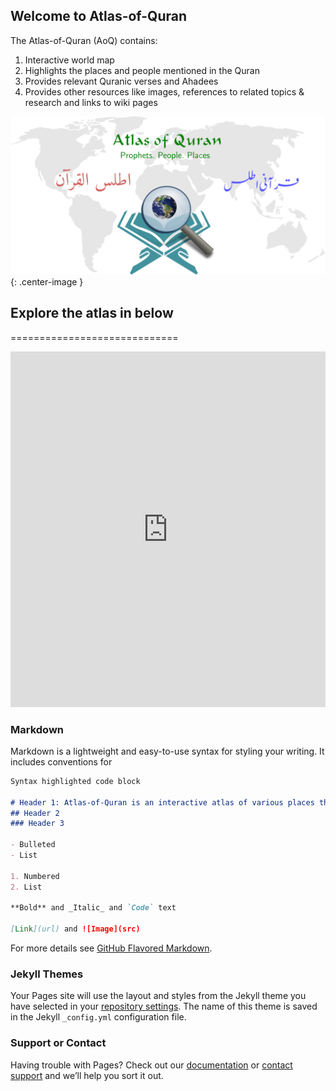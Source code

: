 ## Welcome to Atlas-of-Quran

The Atlas-of-Quran (AoQ) contains:
1. Interactive world map
2. Highlights the places and people mentioned in the Quran
3. Provides relevant Quranic verses and Ahadees
4. Provides other resources like images, references to related topics & research and links to wiki pages

![Atlas-of-Quran-Logo-large](/assets/images/aoq-logo-large.png){: .center-image }

## Explore the atlas in below
=============================

<style>
.responsive-wrap iframe{ max-width: 100%;}
</style>
<div class="responsive-wrap">
<!-- this is the embed code provided by Google -->
  <iframe src="https://www.google.com/maps/d/u/0/embed?mid=1AKtMmF6irJSPxsZU20bz5zJvfo8UKELU" frameborder="0" width="960" height="569" allowfullscreen="true" mozallowfullscreen="true" webkitallowfullscreen="true"></iframe>
<!-- Google embed ends -->
</div>

### Markdown

Markdown is a lightweight and easy-to-use syntax for styling your writing. It includes conventions for

```markdown
Syntax highlighted code block

# Header 1: Atlas-of-Quran is an interactive atlas of various places that find a mention in Holy Quran.
## Header 2
### Header 3

- Bulleted
- List

1. Numbered
2. List

**Bold** and _Italic_ and `Code` text

[Link](url) and ![Image](src)
```

For more details see [GitHub Flavored Markdown](https://guides.github.com/features/mastering-markdown/).

### Jekyll Themes

Your Pages site will use the layout and styles from the Jekyll theme you have selected in your [repository settings](https://github.com/atlasofquran/atlasofquran.github.io/settings). The name of this theme is saved in the Jekyll `_config.yml` configuration file.

### Support or Contact

Having trouble with Pages? Check out our [documentation](https://help.github.com/categories/github-pages-basics/) or [contact support](https://github.com/contact) and we’ll help you sort it out.
